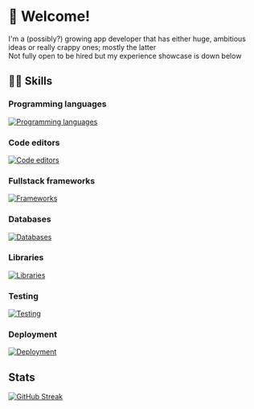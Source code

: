 # :wave: Welcome!
I'm a (possibly?) growing app developer that has either huge, ambitious ideas or really crappy ones; mostly the latter \
Not fully open to be hired but my experience showcase is down below

## :technologist: Skills

### Programming languages
[![Programming languages](https://skillicons.dev/icons?i=html,css,sass,js,ts,cs,dotnet,java,kotlin,py)](https://skillicons.dev)

### Code editors
[![Code editors](https://skillicons.dev/icons?i=vscode,neovim,vim,visualstudio,idea)](https://skillicons.dev)

### Fullstack frameworks
[![Frameworks](https://skillicons.dev/icons?i=nextjs,express)](https://skillicons.dev)

### Databases
[![Databases](https://skillicons.dev/icons?i=postgres,mongodb,redis)](https://skillicons.dev)

### Libraries
[![Libraries](https://skillicons.dev/icons?i=prisma,graphql,react,webpack)](https://skillicons.dev)

### Testing
[![Testing](https://skillicons.dev/icons?i=jest)](https://skillicons.dev)

### Deployment
[![Deployment](https://skillicons.dev/icons?i=vercel,netlify,docker,kubernetes)](https://skillicons.dev)

## Stats
[![GitHub Streak](https://streak-stats.demolab.com?user=4techguns&theme=monokai&date_format=M%20j%5B%2C%20Y%5D)](https://git.io/streak-stats)
